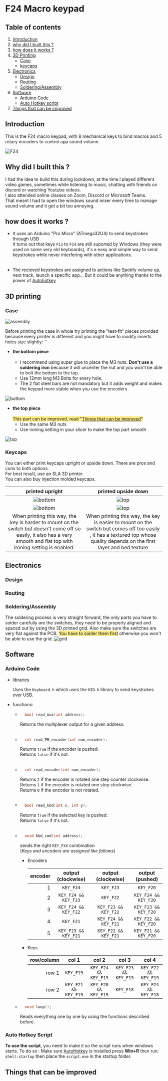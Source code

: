 # F24 Macro keypad 
## Table of contents
1. [Introduction](#introduction)
2. [why did I built this ?](#why)
3. [how does it works ?](#how)
4. [3D Printing](#3D)
    + [Case](#case)
    + [keycaps](#keycaps)
5. [Electronics](#electronics)
    + [Design](#design)
    + [Routing](#routing)
    + [Soldering/Assembly](#soldering)
6. [Software](#software)
    + [Arduino Code](#code)
    + [Auto Hotkey script](#ahk)
7. [Things that can be improved](#improve)


<div id="introduction">

## Introduction 
This is the F24 macro keypad, with 8 mechanical keys to bind macros and 5 rotary encoders to control app sound volume.

![F24](figures/F24.jpg)


<div id="why">

## Why did I built this ? 
I had the idea to build this during lockdown, at the time I played different video games, sometimes while listening to music, chatting with friends on discord or watching Youtube videos.</br>
I also attended online classes on Zoom, Discord or Microsoft Teams.</br>
That meant I had to open the windows sound mixer every time to manage sound volume and it got a bit too annoying. 

<div id="how">

## how does it works ? 

+ It uses an Arduino "Pro Micro" (ATmega32U4) to send keystrokes through USB</br> 
It turns out that keys `F13` to `F24` are still suported by Windows (they were used on some very old keyboards), it's a easy and simple way to send keystrokes while never interfering with other applications. </br></br>

+ The recieved keystrokes are assigned to actions like Spotify volume up, next track, launch a specific app... But it could be anything thanks to the power of [Autohotkey](https://www.autohotkey.com/) </br> 

<div id="3D">

## 3D printing

<div id="case">

### Case

![assembly](figures/assembly.png)

Before printing the case in whole try printing the "test-fit" pieces provided because every printer is different and you might have to modify inserts holes size slightly: ``
+ **the bottom piece**</br></br>
    - I recommend using super glue to place the M3 nuts. **Don't use a soldering iron** because it will uncenter the nut and you won't be able to bolt the bottom to the top.</br>
    - Use 12mm long M3 Bolts for every hole.</br>
    - The 2 flat steel bars are not mandatory but it adds weight and makes the keypad more stable when you use the encoders </br>

![bottom](figures/case-bottom.png)


+ **the top piece**</br></br>
  <span style="background-color: #FFEB89">This part can be improved, read "[Things that can be improved](#improve)" </span>
    - Use the same M3 nuts
    - Use ironing setting in your slicer to make the top part smooth

![top](figures/case-top.png)

<div id="keycaps">

### Keycaps

You can either print keycaps upright or upside down. There are pros and cons 
to both options.</br>
For best result, use an SLA 3D printer.<br/>
You can also buy injection molded keycaps.
 

| printed upright   | printed upside down |
| :---------------: | :-----------------: |
|![bottom](figures/3D-printed-keycap-upright-top.png)|![top](figures/3D-printed-keycap-upright-bottom.png)|
|![bottom](figures/3D-printed-keycap-upside-down-top.png)|![top](figures/3D-printed-keycap-upside-down-bottom.png)|
|When printing this way, the key is harder to mount on the switch but doesn't come off so easily, it also has a very smooth and flat top with ironing setting is enabled.|When printing this way, the key is easier to mount on the switch but comes off too easily , it has a textured top whose quality depends on the first layer and bed texture |

<div id="electronics">

## Electronics

<div id="design">

### Design

<div id="routing">

### Routing

<div id="soldering">

### Soldering/Assembly

The soldering process is very straight forward, the only parts you have to solder carefully are the switches, they need to be properly aligned and spaced out by using the 3D printed grid. Also make sure the switches are very flat against the PCB. <span style="background-color: #FFEB89">You have to solder them first<span style="background-color: #FFFFFF"> otherwise you won't be able to use the grid. ![grid](figures/grid.png)
<div id="software">

## Software

<div id="code">

### Arduino Code

+ libraries

    Uses the `Keyboard.h` which uses the `HID.h` library to send keystrokes over USB.

+ functions:
    
    - ```cpp
        bool read_mux(int address);
        ```
        Returns the multiplexer output for a given address.</br></br> 
    - ```cpp
        int read_PB_encoder(int num_encoder);
        ```
        Returns `true` if the encoder is pushed.</br>
        Returns `false` if it's not.</br></br>
    - ```cpp
        int read_encoder(int num_encoder);
        ```
        Returns `2` if the encoder is rotated one step counter clockwise.</br>
        Returns `1` if the encoder is rotated one step clockwise.</br>
        Returns `0` if the encoder is not rotated.</br></br>
    - ```cpp
        bool read_kbd(int x, int y);
        ```
        Returns `true` if the selected key is pushed.</br>
        Returns `false` if it's not.</br></br>   
    - ```cpp
        void kbd_cmd(int address);
        ```
        sends the right `KEY_FXX` combination</br>
        (*Keys and encoders are assigned like follows*)
        - Encoders

            | encoder | output (clockwise)   | output           (clockwise)  |    output (pushed)   |
            |--------:| :-------------------:|          :------------------:|:--------------------:|
            | 1       | `KEY_F24`            |          `KEY_F23`           | `KEY_F20`            |
            | 2       | `KEY_F24 && KEY_F23` |          `KEY_F22`           | `KEY_F24 && KEY_F20` |
            | 3       | `KEY_F24 && KEY_F22` | `KEY_F23 &&          KEY_F22`| `KEY_F23 && KEY_F20` |
            | 4       | `KEY_F21`            | `KEY_F24 &&          KEY_F21`| `KEY_F22 && KEY_F20` |
            | 5       | `KEY_F23 && KEY_F21` | `KEY_F22 &&          KEY_F21`| `KEY_F21 && KEY_F20` |



        - Keys

            | row/column | col 1                | col           2               |col 3                |col          4                | 
            | ----------:| :-------------------:|           :------------------:|:-------------------:|         :-------------------:|
            | row 1      | `KEY_F19`            | `KEY_F24 &&           KEY_F19`| `KEY_F23 && KEY_F19`| `KEY_F22 &&         KEY_F19`|
            | row 2      | `KEY_F21 && KEY_F19` | `KEY_F20 &&           KEY_F19`| `KEY_F18`           | `KEY_F24 &&         KEY_F18`|
     
    - ```cpp
        void loop();
        ```
        Reads everything one by one by using the functions described before.


<div id="ahk">

### Auto Hotkey Script

**To use the script**, you need to make it so the script runs when windows starts. To do so : Make sure [AutoHotkey](https://www.autohotkey.com/) is installed press **Win+R** then run: `shell:startup` then place the `script.exe` in the startup folder.

<div id="improve">

## Things that can be improved
